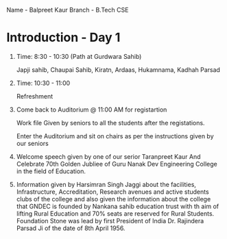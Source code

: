 Name - Balpreet Kaur
Branch - B.Tech CSE

# Introduction - Day 1

1. Time: 8:30 - 10:30 (Path at Gurdwara Sahib)

    Japji sahib, Chaupai Sahib, Kiratn, Ardaas, Hukamnama, Kadhah Parsad

2. Time: 10:30 - 11:00

    Refreshment

3. Come back to Auditorium @ 11:00 AM for registartion

    Work file Given by seniors to all the students after the registations.

    Enter the Auditorium and sit on chairs as per the instructions given by our seniors

4. Welcome speech given by one of our serior Taranpreet Kaur And Celebrate 70th Golden Jubliee of Guru Nanak Dev Engineering College in the field of Education.

5. Information given by Harsimran Singh Jaggi about the facilities, Infrastructure, Accreditation, Research avenues and active students clubs of the college and also given        the information about the college that GNDEC is founded by Nankana sahib education trust with th aim of lifting Rural Education and 70% seats are reserved for Rural          Students. Foundation Stone was lead by first President of India Dr. Rajindera Parsad Ji of the date of 8th April 1956.

     

     
